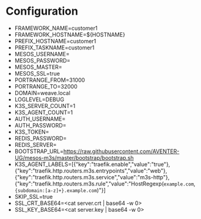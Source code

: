# Configuration


- FRAMEWORK_NAME=customer1
- FRAMEWORK_HOSTNAME=${HOSTNAME}
- PREFIX_HOSTNAME=customer1
- PREFIX_TASKNAME=customer1
- MESOS_USERNAME=
- MESOS_PASSWORD=
- MESOS_MASTER=
- MESOS_SSL=true
- PORTRANGE_FROM=31000
- PORTRANGE_TO=32000
- DOMAIN=weave.local
- LOGLEVEL=DEBUG
- K3S_SERVER_COUNT=1
- K3S_AGENT_COUNT=1
- AUTH_USERNAME=
- AUTH_PASSWORD=
- K3S_TOKEN=
- REDIS_PASSWORD=
- REDIS_SERVER=
- BOOTSTRAP_URL=https://raw.githubusercontent.com/AVENTER-UG/mesos-m3s/master/bootstrap/bootstrap.sh
- K3S_AGENT_LABELS=[{"key":"traefik.enable","value":"true"},{"key":"traefik.http.routers.m3s.entrypoints","value":"web"},{"key":"traefik.http.routers.m3s.service","value":"m3s-http"},{"key":"traefik.http.routers.m3s.rule","value":"HostRegexp(`example.com`, `{subdomain:[a-z]+}.example.com`)"}]
- SKIP_SSL=true
- SSL_CRT_BASE64=<cat server.crt | base64 -w 0>
- SSL_KEY_BASE64=<cat server.key | base64 -w 0>

